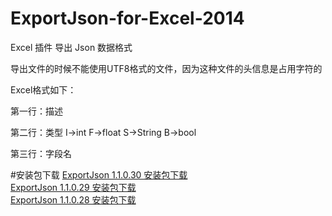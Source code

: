 # ExportJson-for-Excel-2014
Excel 插件 导出 Json 数据格式

导出文件的时候不能使用UTF8格式的文件，因为这种文件的头信息是占用字符的

Excel格式如下：

第一行：描述

第二行：类型  I->int F->float S->String B->bool

第三行：字段名

#安装包下载
[ExportJson 1.1.0.30 安装包下载](https://raw.githubusercontent.com/wanggan768q/ExportJson-for-Excel-2014/master/Download/ExportJson_1_1_0_30.zip)  
[ExportJson 1.1.0.29 安装包下载](https://raw.githubusercontent.com/wanggan768q/ExportJson-for-Excel-2014/master/Download/ExportJson_1_1_0_29.zip)  
[ExportJson 1.1.0.28 安装包下载](https://raw.githubusercontent.com/wanggan768q/ExportJson-for-Excel-2014/master/Download/ExportJson_1_1_0_28.zip)  
 

